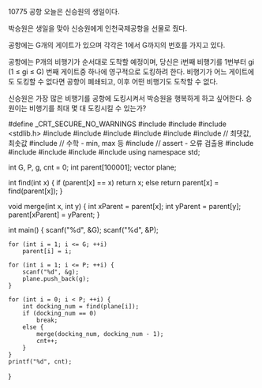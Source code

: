 10775 공항
오늘은 신승원의 생일이다.

박승원은 생일을 맞아 신승원에게 인천국제공항을 선물로 줬다.

공항에는 G개의 게이트가 있으며 각각은 1에서 G까지의 번호를 가지고 있다.

공항에는 P개의 비행기가 순서대로 도착할 예정이며, 당신은 i번째 비행기를 1번부터 gi (1 ≤ gi ≤ G) 번째 게이트중 하나에 영구적으로 도킹하려 한다. 
비행기가 어느 게이트에도 도킹할 수 없다면 공항이 폐쇄되고, 이후 어떤 비행기도 도착할 수 없다.

신승원은 가장 많은 비행기를 공항에 도킹시켜서 박승원을 행복하게 하고 싶어한다. 승원이는 비행기를 최대 몇 대 도킹시킬 수 있는가?



#define _CRT_SECURE_NO_WARNINGS
#include <numeric>
#include <cstdio>
#include <stdlib.h>
#include <iostream>
#include <cstring>
#include <string>
#include <algorithm>
#include <vector>
#include <climits>   // 최댓값, 최솟값
#include <cmath>   // 수학 - min, max 등
#include <cassert>   // assert - 오류 검출용
#include <queue>
#include <stack>
#include <deque>
#include <map>
#include <set>
using namespace std;

int G, P, g, cnt = 0;
int parent[100001];
vector<int> plane;

int find(int x) {
	if (parent[x] == x)
		return x;
	else
		return parent[x] = find(parent[x]);
}

void merge(int x, int y) {
	int xParent = parent[x];
	int yParent = parent[y];
	parent[xParent] = yParent;
}

int main() {
	scanf("%d", &G);
	scanf("%d", &P);

	for (int i = 1; i <= G; ++i)
		parent[i] = i;

	for (int i = 1; i <= P; ++i) {
		scanf("%d", &g);
		plane.push_back(g);
	}

	for (int i = 0; i < P; ++i) {
		int docking_num = find(plane[i]);
		if (docking_num == 0) 
			break;		
		else {
			merge(docking_num, docking_num - 1);
			cnt++;
		}
	}
	printf("%d", cnt);
}
